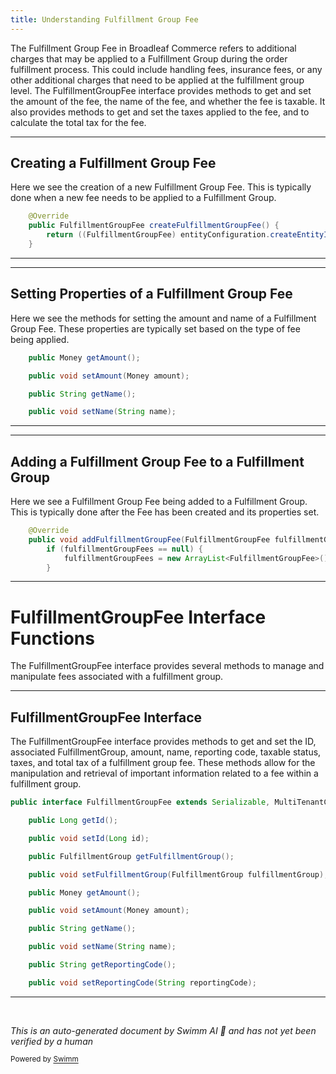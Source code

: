 ```yaml
---
title: Understanding Fulfillment Group Fee
---
```

The Fulfillment Group Fee in Broadleaf Commerce refers to additional charges that may be applied to a Fulfillment Group during the order fulfillment process. This could include handling fees, insurance fees, or any other additional charges that need to be applied at the fulfillment group level. The FulfillmentGroupFee interface provides methods to get and set the amount of the fee, the name of the fee, and whether the fee is taxable. It also provides methods to get and set the taxes applied to the fee, and to calculate the total tax for the fee.

<SwmSnippet path="/core/broadleaf-framework/src/main/java/org/broadleafcommerce/core/order/dao/FulfillmentGroupDaoImpl.java" line="83">

---

## Creating a Fulfillment Group Fee

Here we see the creation of a new Fulfillment Group Fee. This is typically done when a new fee needs to be applied to a Fulfillment Group.

```java
    @Override
    public FulfillmentGroupFee createFulfillmentGroupFee() {
        return ((FulfillmentGroupFee) entityConfiguration.createEntityInstance("org.broadleafcommerce.core.order.domain.FulfillmentGroupFee"));
    }
```

---

</SwmSnippet>

<SwmSnippet path="/core/broadleaf-framework/src/main/java/org/broadleafcommerce/core/order/domain/FulfillmentGroupFee.java" line="36">

---

## Setting Properties of a Fulfillment Group Fee

Here we see the methods for setting the amount and name of a Fulfillment Group Fee. These properties are typically set based on the type of fee being applied.

```java
    public Money getAmount();

    public void setAmount(Money amount);

    public String getName();

    public void setName(String name);
```

---

</SwmSnippet>

<SwmSnippet path="/core/broadleaf-framework/src/main/java/org/broadleafcommerce/core/order/domain/FulfillmentGroupImpl.java" line="713">

---

## Adding a Fulfillment Group Fee to a Fulfillment Group

Here we see a Fulfillment Group Fee being added to a Fulfillment Group. This is typically done after the Fee has been created and its properties set.

```java
    @Override
    public void addFulfillmentGroupFee(FulfillmentGroupFee fulfillmentGroupFee) {
        if (fulfillmentGroupFees == null) {
            fulfillmentGroupFees = new ArrayList<FulfillmentGroupFee>();
        }
```

---

</SwmSnippet>

# FulfillmentGroupFee Interface Functions

The FulfillmentGroupFee interface provides several methods to manage and manipulate fees associated with a fulfillment group.

<SwmSnippet path="/core/broadleaf-framework/src/main/java/org/broadleafcommerce/core/order/domain/FulfillmentGroupFee.java" line="26">

---

## FulfillmentGroupFee Interface

The FulfillmentGroupFee interface provides methods to get and set the ID, associated FulfillmentGroup, amount, name, reporting code, taxable status, taxes, and total tax of a fulfillment group fee. These methods allow for the manipulation and retrieval of important information related to a fee within a fulfillment group.

```java
public interface FulfillmentGroupFee extends Serializable, MultiTenantCloneable<FulfillmentGroupFee> {

    public Long getId();

    public void setId(Long id);

    public FulfillmentGroup getFulfillmentGroup();

    public void setFulfillmentGroup(FulfillmentGroup fulfillmentGroup);

    public Money getAmount();

    public void setAmount(Money amount);

    public String getName();

    public void setName(String name);

    public String getReportingCode();

    public void setReportingCode(String reportingCode);
```

---

</SwmSnippet>

&nbsp;

*This is an auto-generated document by Swimm AI 🌊 and has not yet been verified by a human*

<SwmMeta version="3.0.0" repo-id="Z2l0aHViJTNBJTNBQnJvYWRsZWFmQ29tbWVyY2UtZGVtbyUzQSUzQWdpbGFkbmF2b3Q=" repo-name="BroadleafCommerce-demo" doc-type="overview"><sup>Powered by [Swimm](/)</sup></SwmMeta>
